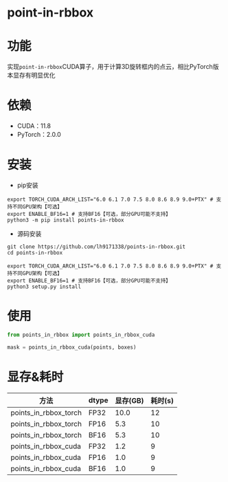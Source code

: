 point-in-rbbox
===

# 功能

实现`point-in-rbbox`CUDA算子，用于计算3D旋转框内的点云，相比PyTorch版本显存有明显优化

# 依赖

- CUDA：11.8
- PyTorch：2.0.0

# 安装

- pip安装
```shell
export TORCH_CUDA_ARCH_LIST="6.0 6.1 7.0 7.5 8.0 8.6 8.9 9.0+PTX" # 支持不同GPU架构【可选】
export ENABLE_BF16=1 # 支持BF16【可选，部分GPU可能不支持】
python3 -m pip install points-in-rbbox
```

- 源码安装

```shell
git clone https://github.com/lh9171338/points-in-rbbox.git
cd points-in-rbbox

export TORCH_CUDA_ARCH_LIST="6.0 6.1 7.0 7.5 8.0 8.6 8.9 9.0+PTX" # 支持不同GPU架构【可选】
export ENABLE_BF16=1 # 支持BF16【可选，部分GPU可能不支持】
python3 setup.py install
```

# 使用

```python
from points_in_rbbox import points_in_rbbox_cuda

mask = points_in_rbbox_cuda(points, boxes)
```

# 显存&耗时

| 方法 | dtype | 显存(GB) | 耗时(s) |
| --- | --- | --- | --- |
| points_in_rbbox_torch | FP32 | 10.0 | 12 |
| points_in_rbbox_torch | FP16 | 5.3 | 10 |
| points_in_rbbox_torch | BF16 | 5.3 | 10 |
| points_in_rbbox_cuda | FP32 | 1.2 | 9 |
| points_in_rbbox_cuda | FP16 | 1.0 | 9 |
| points_in_rbbox_cuda | BF16 | 1.0 | 9 |

